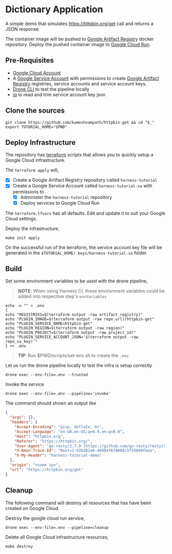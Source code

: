 # Dictionary Application

A simple demo that simulates <https://httpbin.org/get> call and returns a JSON response.

The container image will be pushed to  [Google Artifact Registry](https://cloud.google.com/artifact-registry/docs/overview) docker repository. Deploy the pushed container image to [Google Cloud Run](https://cloud.google.com/run/docs).

## Pre-Requisites

- [Google Cloud Account](https://cloud.google.com)
- A [Google Service Account](https://cloud.google.com/iam/docs/service-accounts) with permissions to create [Google Artifact Registry](https://cloud.google.com/artifact-registry/docs/overview) registries, service accounts and service account keys.
- [Drone CLI](https://docs.drone.io/cli/install/) to test the pipeline locally
- [jq](https://stedolan.github.io/jq/) to read and trim service account key json

## Clone the sources

```shell
git clone https://github.com/kameshsampath/httpbin-get && cd "$_"
export TUTORIAL_HOME="$PWD"
```

## Deploy Infrastructure

The repository has [terraform](https://terraform.io) scripts that allows you to quickly setup a Google Cloud infrastructure.

The `terraform apply` will,

- [x] Create a Google Artifact Registry repository called `harness-tutorial`
- [x] Create a Google Service Account called `harness-tutorial-sa` with permissions to
  - [x] Administer the `harness-tutorial` repository
  - [x] Deploy services to Google Cloud Run

The `terraform.tfvars` has all defaults. Edit and update it to suit your Google Cloud settings.

Deploy the infrastructure,

```shell
make init apply
```

On the successful run of the terraform, the service account key file will be generated in the `$TUTORIAL_HOME/.keys/harness-tutorial-sa` folder.

## Build

Set some environment variables to be used with the drone pipeline,

> **NOTE**: When using Harness CI, these environment variables could be added into respective step's `envVariables`

```shell
echo -n "" > .env
{
echo "REGISTRIES=$(terraform output -raw artifact_registry)"
echo "PLUGIN_IMAGE=$(terraform output -raw repo_url)/httpbin-get"
echo "PLUGIN_SERVICE_NAME=httpbin-get"
echo "PLUGIN_REGION=$(terraform output -raw region)"
echo "PLUGIN_PROJECT=$(terraform output -raw project_id)"
echo "PLUGIN_SERVICE_ACCOUNT_JSON='$(terraform output -raw repo_sa_key)'"
} >> .env
```

> **TIP**: Run $PWD/scripts/set-env.sh to create the `.env`

Let us run the drone pipeline locally to test the infra is setup correctly

```shell
drone exec --env-file=.env --trusted
```

Invoke the service

```shell
drone exec --env-file=.env --pipeline='invoke'
```

The command should shown an output like

```json
{
  "args": {}, 
  "headers": {
    "Accept-Encoding": "gzip, deflate, br", 
    "Accept-Language": "en-GB,en-US;q=0.9,en;q=0.8", 
    "Host": "httpbin.org", 
    "Referer": "https://httpbin.org/", 
    "User-Agent": "go-resty/2.7.0 (https://github.com/go-resty/resty)", 
    "X-Amzn-Trace-Id": "Root=1-63bd82a6-48984f670886c5f55890feea", 
    "X-My-Header": "harness-tutorial-demo"
  }, 
  "origin": "<some ip>", 
  "url": "https://httpbin.org/get"
}
```

## Cleanup

The following command will destroy all resources that has have been created on Google Cloud.

Destroy the google cloud run service,

```shell
drone exec --env-file=.env --pipeline=cleanup
```

Delete all Google Cloud infrastructure resources,

```shell
make destroy
```
